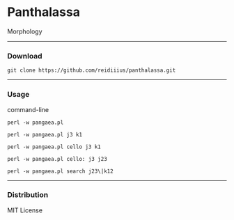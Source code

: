 # Panthalassa
Morphology

---

### Download

    git clone https://github.com/reidiiius/panthalassa.git

---

### Usage
command-line

    perl -w pangaea.pl

    perl -w pangaea.pl j3 k1

    perl -w pangaea.pl cello j3 k1

    perl -w pangaea.pl cello: j3 j23

    perl -w pangaea.pl search j23\|k12

---

### Distribution
MIT License

